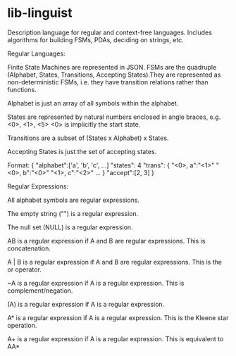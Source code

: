 lib-linguist
============

Description language for regular and context-free languages. Includes algorithms for building FSMs, PDAs, deciding on strings, etc.

Regular Languages:

Finite State Machines are represented in JSON. FSMs are the quadruple (Alphabet, States, Transitions, Accepting States).They are represented 
as non-deterministic FSMs, i.e. they have transition relations rather than functions.

Alphabet is just an array of all symbols within the alphabet.

States are represented by natural numbers enclosed in angle braces, e.g. <0>, <1>, <5>
<0> is implicitly the start state.

Transitions are a subset of (States x Alphabet) x States.

Accepting States is just the set of accepting states.

Format:
{
    "alphabet":['a', 'b', 'c', ...]
    "states": 4
    "trans": {
        "<0>, a":"<1>"
        "<0>, b":"<0>"
        "<1>, c":"<2>"
        ...
    }
    "accept":[2, 3]
}

Regular Expressions:

All alphabet symbols are regular expressions.

The empty string ("") is a regular expression.

The null set (NULL) is a regular expression.

AB is a regular expression if A and B are regular expressions. This is concatenation.

A | B is a regular expression if A and B are regular expressions. This is the or operator.

~A is a regular expression if A is a regular expression. This is complement/negation.

(A) is a regular expression if A is a regular expression.

A\* is a regular expression if A is a regular expression. This is the Kleene star operation.

A+ is a regular expression if A is a regular expression. This is equivalent to AA\*
